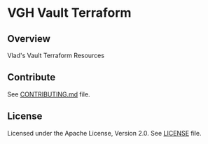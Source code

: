 # VGH Vault Terraform

## Overview

Vlad's Vault Terraform Resources

## Contribute

See [CONTRIBUTING.md](CONTRIBUTING.md) file.

## License

Licensed under the Apache License, Version 2.0.
See [LICENSE](LICENSE) file.
